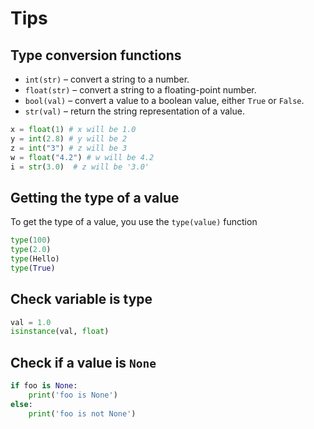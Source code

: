 # Tips

## Type conversion functions

- `int(str)` – convert a string to a number.
- `float(str)` – convert a string to a floating-point number.
- `bool(val)` – convert a value to a boolean value, either `True` or `False`.
- `str(val)` – return the string representation of a value.

```py
x = float(1) # x will be 1.0
y = int(2.8) # y will be 2
z = int("3") # z will be 3
w = float("4.2") # w will be 4.2
i = str(3.0)  # z will be '3.0'
```


## Getting the type of a value

To get the type of a value, you use the `type(value)` function

```py
type(100)
type(2.0)
type(Hello)
type(True)
```


## Check variable is type
```py
val = 1.0
isinstance(val, float)
```


## Check if a value is `None`

```py
if foo is None:
    print('foo is None')
else:
    print('foo is not None')
```
